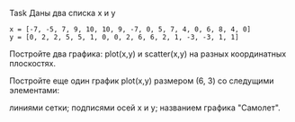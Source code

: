 Task
Даны два списка x и y

    x = [-7, -5, 7, 9, 10, 10, 9, -7, 0, 5, 7, 4, 0, 6, 8, 4, 0]
    y = [0, 2, 2, 5, 5, 1, 0, 0, 2, 6, 6, 2, 1, -3, -3, 1, 1]
    
Постройте два графика: plot(x,y) и scatter(x,y) на разных координатных плоскостях.

Постройте еще один график plot(x,y) размером (6, 3) со следущими элементами:

линиями сетки;
подписями осей х и y;
названием графика "Самолет".
